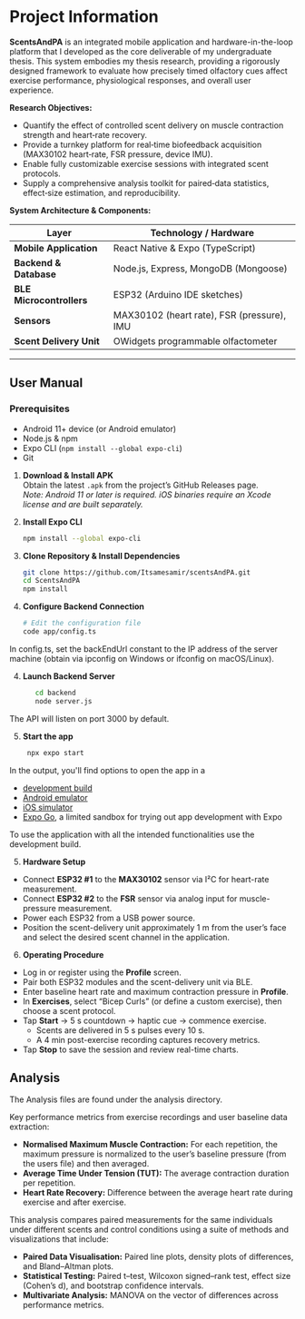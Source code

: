 # Project Information

**ScentsAndPA** is an integrated mobile application and hardware-in-the-loop platform that I developed as the core deliverable of my undergraduate thesis. This system embodies my thesis research, providing a rigorously designed framework to evaluate how precisely timed olfactory cues affect exercise performance, physiological responses, and overall user experience.

**Research Objectives:**
- Quantify the effect of controlled scent delivery on muscle contraction strength and heart‐rate recovery.
- Provide a turnkey platform for real‐time biofeedback acquisition (MAX30102 heart‐rate, FSR pressure, device IMU).
- Enable fully customizable exercise sessions with integrated scent protocols.
- Supply a comprehensive analysis toolkit for paired‐data statistics, effect‐size estimation, and reproducibility.

**System Architecture & Components:**

| Layer                   | Technology / Hardware                          |
|-------------------------|------------------------------------------------|
| **Mobile Application**  | React Native & Expo (TypeScript)               |
| **Backend & Database**  | Node.js, Express, MongoDB (Mongoose)           |
| **BLE Microcontrollers**| ESP32 (Arduino IDE sketches)                   |
| **Sensors**             | MAX30102 (heart rate), FSR (pressure), IMU     |
| **Scent Delivery Unit** | OWidgets programmable olfactometer             |

---

## User Manual
### Prerequisites

- Android 11+ device (or Android emulator)  
- Node.js & npm  
- Expo CLI (`npm install --global expo-cli`)  
- Git
1. **Download & Install APK**  
   Obtain the latest `.apk` from the project’s GitHub Releases page.  
   _Note: Android 11 or later is required. iOS binaries require an Xcode license and are built separately._

2. **Install Expo CLI**  
   ```bash
   npm install --global expo-cli

3. **Clone Repository & Install Dependencies**  
     ```bash
   git clone https://github.com/Itsamesamir/scentsAndPA.git
   cd ScentsAndPA
   npm install

3. **Configure Backend Connection**  
     ```bash
   # Edit the configuration file
   code app/config.ts
In config.ts, set the backEndUrl constant to the IP address of the server machine (obtain via ipconfig on Windows or ifconfig on macOS/Linux).


4. **Launch Backend Server**
   ```bash
      cd backend
      node server.js

The API will listen on port 3000 by default.

5. **Start the app**

   ```bash
    npx expo start
   ```

In the output, you'll find options to open the app in a

- [development build](https://docs.expo.dev/develop/development-builds/introduction/)
- [Android emulator](https://docs.expo.dev/workflow/android-studio-emulator/)
- [iOS simulator](https://docs.expo.dev/workflow/ios-simulator/)
- [Expo Go](https://expo.dev/go), a limited sandbox for trying out app development with Expo

To use the application with all the intended functionalities use the development build.

5. **Hardware Setup**

- Connect **ESP32 #1** to the **MAX30102** sensor via I²C for heart-rate measurement.  
- Connect **ESP32 #2** to the **FSR** sensor via analog input for muscle-pressure measurement.  
- Power each ESP32 from a USB power source.  
- Position the scent-delivery unit approximately 1 m from the user’s face and select the desired scent channel in the application.  

6. **Operating Procedure**

 - Log in or register using the **Profile** screen.  
- Pair both ESP32 modules and the scent-delivery unit via BLE.  
- Enter baseline heart rate and maximum contraction pressure in **Profile**.  
- In **Exercises**, select “Bicep Curls” (or define a custom exercise), then choose a scent protocol.  
- Tap **Start** → 5 s countdown → haptic cue → commence exercise.  
   - Scents are delivered in 5 s pulses every 10 s.  
   - A 4 min post-exercise recording captures recovery metrics.  
- Tap **Stop** to save the session and review real-time charts.  

## Analysis
   The Analysis files are found under the analysis directory. 

 
 Key performance metrics from exercise recordings and user baseline data extraction:

- **Normalised Maximum Muscle Contraction:** For each repetition, the maximum pressure is normalized to the user’s baseline pressure (from the users file) and then averaged.
- **Average Time Under Tension (TUT):** The average contraction duration per repetition.
- **Heart Rate Recovery:** Difference between the average heart rate during exercise and after exercise.

This analysis compares paired measurements for the same individuals under different scents and control conditions using a suite of methods and visualizations that include:

- **Paired Data Visualisation:** Paired line plots, density plots of differences, and Bland–Altman plots.
- **Statistical Testing:** Paired t–test, Wilcoxon signed–rank test, effect size (Cohen’s d), and bootstrap confidence intervals.
- **Multivariate Analysis:** MANOVA on the vector of differences across performance metrics.
